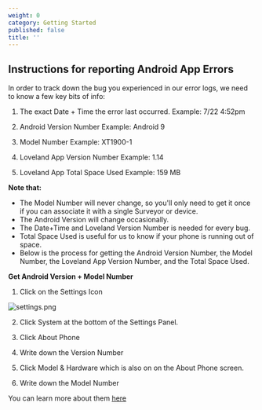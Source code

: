 ```yaml
---
weight: 0
category: Getting Started
published: false
title: ''
---
```

## Instructions for reporting Android App Errors

In order to track down the bug you experienced in our error logs, we need to know a few key bits of info:

1. The exact Date + Time the error last occurred.
Example: 7/22 4:52pm

2. Android Version Number
Example: Android 9

3. Model Number 
Example: XT1900-1

4. Loveland App Version Number
Example: 1.14

5. Loveland App Total Space Used
Example: 159 MB


**Note that:**

- The Model Number will never change, so you'll only need to get it once if you can associate it with a single Surveyor or device.
- The Android Version will change occasionally.
- The Date+Time and Loveland Version Number is needed for every bug.
- Total Space Used is useful for us to know if your phone is running out of space.
- Below is the process for getting the Android Version Number, the Model Number, the Loveland App   Version Number, and the Total Space Used.

**Get Android Version + Model Number**


1. Click on the Settings Icon

![settings.png]({{site.baseurl}}/img/settings.png)



2. Click System at the bottom of the Settings Panel.


3. Click About Phone


4. Write down the Version Number


5. Click Model & Hardware which is also on on the About Phone screen.


6. Write down the Model Number







You can learn more about them [here](https://landgrid.com/plans)
